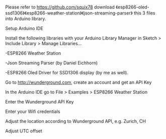 Please refer to https://github.com/squix78
download 《esp8266-oled-ssd1306》《esp8266-weather-station》《json-streaming-parser》 this 3 files into Arduino library.

Setup Arduino IDE

Install the following libraries with your Arduino Library Manager in Sketch > Include Library > Manage Libraries...

-ESP8266 Weather Station

-Json Streaming Parser (by Daniel Eichhorn)

-ESP8266 Oled Driver for SSD1306 display (by me as well).


Go to http://wunderground.com, create an account and get an API Key

In the Arduino IDE go to File > Examples > ESP8266 Weather Station

Enter the Wunderground API Key

Enter your Wifi credentials

Adjust the location according to Wunderground API, e.g. Zurich, CH

Adjust UTC offset
